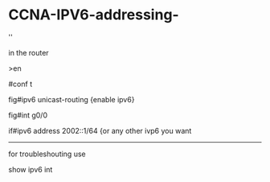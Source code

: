 # CCNA-IPV6-addressing-


''

in the router

\>en

\#conf t

fig#ipv6 unicast-routing {enable ipv6}

fig#int g0/0

if#ipv6 address 2002::1/64 {or any other ivp6 you want 



---------
for troubleshouting use 

show ipv6 int 
